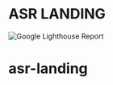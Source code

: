 <!-- markdownlint-disable MD001 -->
<!-- markdownlint-disable MD033 -->

# ASR LANDING

![Google Lighthouse Report](https://imgur.com/lqhTYxk.jpg)


# asr-landing
